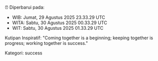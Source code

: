 ⏰ Diperbarui pada:
- WIB: Jumat, 29 Agustus 2025 23.33.29 UTC
- WITA: Sabtu, 30 Agustus 2025 00.33.29 UTC
- WIT: Sabtu, 30 Agustus 2025 01.33.29 UTC

Kutipan Inspiratif:
"Coming together is a beginning; keeping together is progress; working together is success."


Kategori: success

